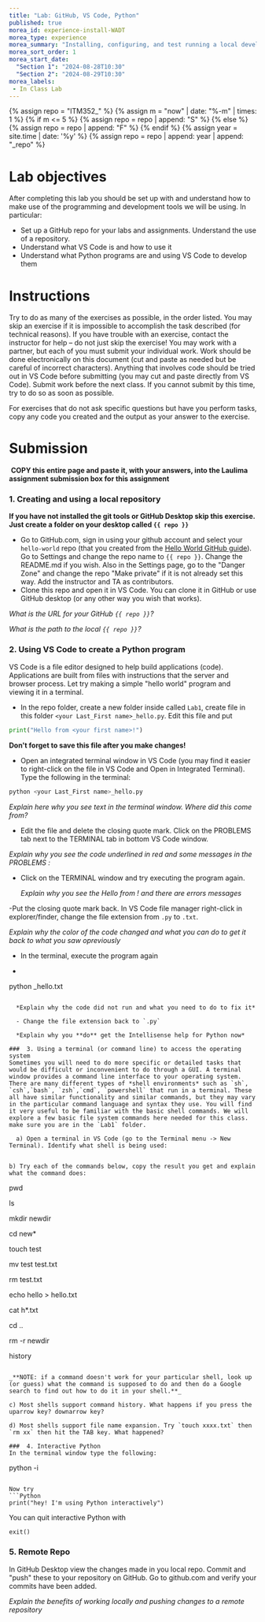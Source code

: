 ```yaml
---
title: "Lab: GitHub, VS Code, Python"
published: true
morea_id: experience-install-WADT
morea_type: experience
morea_summary: "Installing, configuring, and test running a local development tools"
morea_sort_order: 1
morea_start_date: 
  "Section 1": "2024-08-28T10:30"
  "Section 2": "2024-08-29T10:30"
morea_labels:
 - In Class Lab
---
```


{% assign repo = "ITM352_" %}
{% assign m =  "now" | date: "%-m" | times: 1 %}
{% if m <= 5 %}
{% assign repo = repo | append: "S" %}
{% else %}
{% assign repo = repo | append: "F" %}
{% endif %}
{% assign year = site.time | date: '%y' %}
{% assign repo = repo | append: year | append: "_repo" %}

# Lab objectives
After completing this lab you should be set up with and understand how to make use of the programming and development tools we will be using. In particular:
- Set up a GitHub repo for your labs and assignments. Understand the use of a repository.
- Understand what VS Code is and how to use it
- Understand what Python programs are and using VS Code to develop them

# Instructions
Try to do as many of the exercises as possible, in the order listed. You may skip an exercise if it is impossible to accomplish the task described (for technical reasons). If you have trouble with an exercise, contact the instructor for help – do not just skip the exercise! You may work with a partner, but each of you must submit your individual work. Work should be done electronically on this document (cut and paste as needed but be careful of incorrect characters). Anything that involves code should be tried out in VS Code before submitting (you may cut and paste directly from VS Code). Submit work before the next class. If you cannot submit by this time, try to do so as soon as possible.

For exercises that do not ask specific questions but have you perform tasks, copy any code you created and the output as your answer to the exercise.

# Submission
 **COPY this entire page and paste it, with your answers, into the Laulima assignment submission box for this assignment**

###  1. Creating and using a local repository
**If you have not installed the git tools or GitHub Desktop skip this exercise. Just create a folder on your desktop called  `{{ repo }}`**

  - Go to GitHub.com, sign in using your github account and select your `hello-world` repo (that you created from the [Hello World GitHub guide](https://guides.github.com/activities/hello-world/)). Go to Settings and change the repo name to `{{ repo }}`. Change the README.md if you wish. Also in the Settings page, go to the "Danger Zone" and change the repo "Make private" if it is not already set this way. Add the instructor and TA as contributors.
  - Clone this repo and open it in VS Code. You can clone it in GitHub or use GitHub desktop (or any other way you wish that works). 

*What is the URL for your GitHub `{{ repo }}`?*

*What is the path to the local `{{ repo }}`?*

###  2. Using VS Code to create a Python program
VS Code is a file editor designed to help build applications (code). Applications are built from files with instructions that the server and browser process. Let try making a simple "hello world" program and viewing it in a terminal.

  - In the repo folder, create a new folder inside called `Lab1`, create file in this folder `<your Last_First name>_hello.py`. Edit this file and put 
```Python
print("Hello from <your first name>!")
```
 **Don't forget to save this file after you make changes!**

  - Open an integrated terminal window in VS Code (you may find it easier to right-click on the file in VS Code and Open in Integrated Terminal). Type the following in the terminal:

```bash
python <your Last_First name>_hello.py 
```
  *Explain here why you see text in the terminal window. Where did this come from?*

  - Edit the file and delete the closing quote mark. Click on the PROBLEMS tab next to the TERMINAL tab in bottom VS Code window.
  
  *Explain why you see the code underlined in red and some messages in the PROBLEMS :*

  - Click on the TERMINAL window and try executing the program again. 
  
     *Explain why you see the Hello from <your first name>! and there are errors messages*

  -Put the closing quote mark back. In VS Code file manager right-click in explorer/finder, change the file extension from `.py` to `.txt`. 

  *Explain why the color of the code changed and what you can do to get it back to what you saw opreviously*

  - In the terminal, execute the program again
  - ```bash
python <your Last_First name>_hello.txt 
``` 
  
  *Explain why the code did not run and what you need to do to fix it* 

  - Change the file extension back to `.py`

  *Explain why you **do** get the Intellisense help for Python now*

###  3. Using a terminal (or command line) to access the operating system
Sometimes you will need to do more specific or detailed tasks that would be difficult or inconvenient to do through a GUI. A terminal window provides a command line interface to your operating system. There are many different types of *shell environments* such as `sh`, `csh`,`bash`, `zsh`,`cmd`, `powershell` that run in a terminal. These all have similar functionality and similar commands, but they may vary in the particular command language and syntax they use. You will find it very useful to be familiar with the basic shell commands. We will explore a few basic file system commands here needed for this class. make sure you are in the `Lab1` folder.

  a) Open a terminal in VS Code (go to the Terminal menu -> New Terminal). Identify what shell is being used:
  ```

  ```

  b) Try each of the commands below, copy the result you get and explain what the command does:
  ```
pwd

ls

mkdir newdir

cd new*

touch test

mv test test.txt

rm test.txt

echo hello > hello.txt

cat h*.txt

cd ..

rm -r newdir

history
  ```

_**NOTE: if a command doesn't work for your particular shell, look up (or guess) what the command is supposed to do and then do a Google search to find out how to do it in your shell.**_

  c) Most shells support command history. What happens if you press the uparrow key? downarrow key?

  d) Most shells support file name expansion. Try `touch xxxx.txt` then `rm xx` then hit the TAB key. What happened?

###  4. Interactive Python
In the terminal window type the following:
```
python -i
```

Now try 
```Python
print("hey! I'm using Python interactively")
```
You can quit interactive Python with
```Python
exit()
```

###  5. Remote Repo
In GitHub Desktop view the changes made in you local repo. Commit and "push" these to your repository on GitHub. Go to github.com and verify your commits have been added.

*Explain the benefits of working locally and pushing changes to a remote repository*



